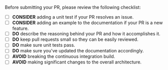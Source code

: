 Before submitting your PR, please review the following checklist:

- [ ] **CONSIDER** adding a unit test if your PR resolves an issue.
- [ ] **CONSIDER** adding an example to the documentation if your PR is a new feature.
- [ ] **DO** describe the reasoning behind your PR and how it accomplishes it.
- [ ] **DO** keep pull requests small so they can be easily reviewed.
- [ ] **DO** make sure unit tests pass.
- [ ] **DO** make sure you've updated the documentation accordingly.
- [ ] **AVOID** breaking the continuous integration build.
- [ ] **AVOID** making significant changes to the overall architecture.
